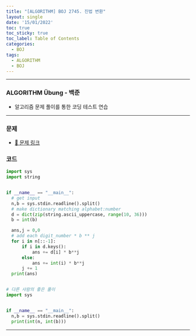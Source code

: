 ```yaml
---
title: "[ALGORITHM] BOJ 2745. 진법 변환"
layout: single
date: '15/01/2022'
toc: true
toc_sticky: true
toc_label: Table of Contents
categories:
  - BOJ
tags:
  - ALGORITHM
  - BOJ
---
```


---
### ALGORITHM Übung - 백준
* 알고리즘 문제 풀이를 통한 코딩 테스트 연습

---

### 문제
* [🔗 문제 링크](https://www.acmicpc.net/problem/2745)

### 코드
```python
import sys
import string


if __name__ == "__main__":
  # get input
  n,b = sys.stdin.readline().split()
  # make dictionary matching alphabet:number
  d = dict(zip(string.ascii_uppercase, range(10, 36)))
  b = int(b)

  ans,j = 0,0
  # add each digit_number * b ** j
  for i in n[::-1]:
      if i in d.keys():
          ans += d[i] * b**j
      else:
          ans += int(i) * b**j
      j += 1
  print(ans)


# 다른 사람의 좋은 풀이
import sys


if __name__ == "__main__":
  n,b = sys.stdin.readline().split()
  print(int(n, int(b)))
```
---